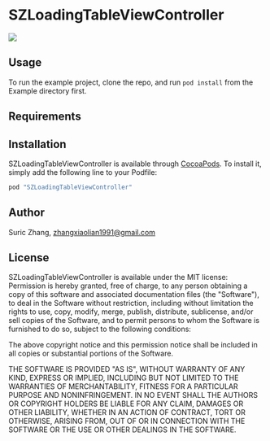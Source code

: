 # SZLoadingTableViewController

![](https://github.com/zhangxiaolian1991/SZLoadingTableViewController/blob/master/Example/SZLoadingTableViewController/Files/demo.gif)

## Usage

To run the example project, clone the repo, and run `pod install` from the Example directory first.

## Requirements

## Installation

SZLoadingTableViewController is available through [CocoaPods](http://cocoapods.org). To install
it, simply add the following line to your Podfile:

```ruby
pod "SZLoadingTableViewController"
```

## Author

Suric Zhang, zhangxiaolian1991@gmail.com

## License

SZLoadingTableViewController is available under the MIT license:
Permission is hereby granted, free of charge, to any person obtaining a copy of this software and associated documentation files (the "Software"), to deal in the Software without restriction, including without limitation the rights to use, copy, modify, merge, publish, distribute, sublicense, and/or sell copies of the Software, and to permit persons to whom the Software is furnished to do so, subject to the following conditions:

The above copyright notice and this permission notice shall be included in all copies or substantial portions of the Software.

THE SOFTWARE IS PROVIDED "AS IS", WITHOUT WARRANTY OF ANY KIND, EXPRESS OR IMPLIED, INCLUDING BUT NOT LIMITED TO THE WARRANTIES OF MERCHANTABILITY, FITNESS FOR A PARTICULAR PURPOSE AND NONINFRINGEMENT. IN NO EVENT SHALL THE AUTHORS OR COPYRIGHT HOLDERS BE LIABLE FOR ANY CLAIM, DAMAGES OR OTHER LIABILITY, WHETHER IN AN ACTION OF CONTRACT, TORT OR OTHERWISE, ARISING FROM, OUT OF OR IN CONNECTION WITH THE SOFTWARE OR THE USE OR OTHER DEALINGS IN THE SOFTWARE.

